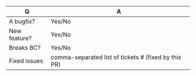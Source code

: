 | Q             | A
| ------------- | ---
| A bugfix?     | Yes/No
| New feature?  | Yes/No
| Breaks BC?    | Yes/No
| Fixed issues  | comma-separated list of tickets # (fixed by this PR)

